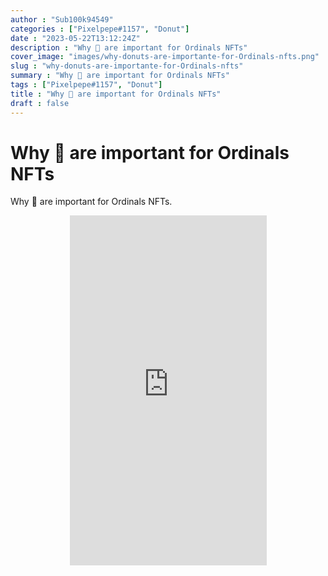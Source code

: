 ```yaml
---
author : "Sub100k94549"
categories : ["Pixelpepe#1157", "Donut"]
date : "2023-05-22T13:12:24Z"
description : "Why 🍩 are important for Ordinals NFTs"
cover_image: "images/why-donuts-are-importante-for-Ordinals-nfts.png"
slug : "why-donuts-are-importante-for-Ordinals-nfts"
summary : "Why 🍩 are important for Ordinals NFTs"
tags : ["Pixelpepe#1157", "Donut"]
title : "Why 🍩 are important for Ordinals NFTs"
draft : false
---
```


# Why 🍩 are important for Ordinals NFTs

Why 🍩 are important for Ordinals NFTs. 


<div style="text-align: center;">
  <iframe width="315" height="560" src="https://www.youtube.com/embed/wGXvMtJSfZw" title="YouTube video player" frameborder="0" allow="accelerometer; autoplay; clipboard-write; encrypted-media; gyroscope; picture-in-picture" allowfullscreen></iframe>
</div>



